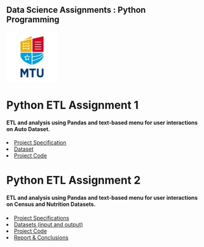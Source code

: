 ## Data Science Assignments : Python Programming
![MTU Logo](/1/data/MTU_Logo.jpg)

# Python ETL Assignment 1
#### ETL and analysis using Pandas and text-based menu for user interactions on Auto Dataset.

<li><a href="https://github.com/bjmcnamee/Python_ETL_MTU_Assignments/blob/main/COMP8060_ProjectSpecification-1.pdf">Project Specification</a></li>
<li><a href="https://github.com/bjmcnamee/Python_ETL_MTU_Assignments/blob/main/data/importsAuto.csv">Dataset</a></li>
<li><a href="https://github.com/bjmcnamee/Python_ETL_MTU_Assignments/blob/main/McNamee_R00207204_Lab8060.py">Project Code</a></li>

# Python ETL Assignment 2
#### ETL and analysis using Pandas and text-based menu for user interactions on Census and Nutrition Datasets.

<li><a href="https://github.com/bjmcnamee/Python_ETL_MTU_Assignments/blob/main/2/COMP8060_ProjectSpecification-1.pdf">Project Specifications</a></li>
<li><a href="https://github.com/bjmcnamee/Python_ETL_MTU_Assignments/blob/main/2/data">Datasets (input and output)</a></li>
<li><a href="https://github.com/bjmcnamee/Python_ETL_MTU_Assignments/blob/main/2/McNamee_R00207204_Project.py">Project Code</a></li>
<li><a href="https://github.com/bjmcnamee/Python_ETL_MTU_Assignments/blob/main/2/McNamee_R00207204_Report.pdf">Report & Conclusions</a></li>

